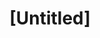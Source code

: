 ---
pid: ls145
title: "[Untitled]"
location_transcription: Part of city where underground railroad was based
coordinates: "[-75.165453638172, 39.95935931581]"
zipcode: CT06010
gen_neighborhood: 
neighborhood: 
outside_phl: Bristol CT
age: '60'
age_range: 60-69
instagram: 
image_file_name: ls_145.jpg
proposal_transcription: Commemorate the Underground Railroad
topic: African Americans,History
topic_summary: 0, 0
type: Space,Walkway
keywords_other: Underground Railroad
credit: Dave O
image_labels: 
twitter: 
facebook: 
permalink: "/monuments/ls145/"
layout: item-page
---